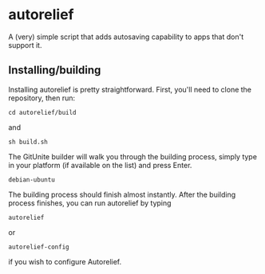 # autorelief
A (very) simple script that adds autosaving capability to apps that don't support it.

## Installing/building
Installing autorelief is pretty straightforward.
First, you'll need to clone the repository, then run:

```
cd autorelief/build
```

and

```
sh build.sh
```

The GitUnite builder will walk you through the building process,
simply type in your platform (if available on the list) and press Enter.

```
debian-ubuntu
```

The building process should finish almost instantly. After the building process
finishes, you can run autorelief by typing

```
autorelief
```

or

```
autorelief-config
```

if you wish to configure Autorelief.
